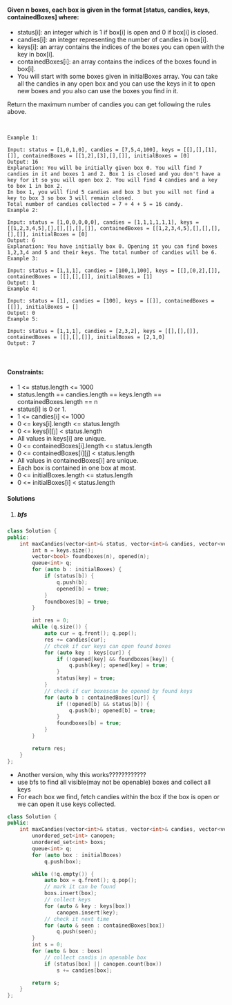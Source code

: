 #### Given n boxes, each box is given in the format [status, candies, keys, containedBoxes] where:

- status[i]: an integer which is 1 if box[i] is open and 0 if box[i] is closed.
- candies[i]: an integer representing the number of candies in box[i].
- keys[i]: an array contains the indices of the boxes you can open with the key in box[i].
- containedBoxes[i]: an array contains the indices of the boxes found in box[i].
- You will start with some boxes given in initialBoxes array. You can take all the candies in any open box and you can use the keys in it to open new boxes and you also can use the boxes you find in it.

Return the maximum number of candies you can get following the rules above.

 

```
Example 1:

Input: status = [1,0,1,0], candies = [7,5,4,100], keys = [[],[],[1],[]], containedBoxes = [[1,2],[3],[],[]], initialBoxes = [0]
Output: 16
Explanation: You will be initially given box 0. You will find 7 candies in it and boxes 1 and 2. Box 1 is closed and you don't have a key for it so you will open box 2. You will find 4 candies and a key to box 1 in box 2.
In box 1, you will find 5 candies and box 3 but you will not find a key to box 3 so box 3 will remain closed.
Total number of candies collected = 7 + 4 + 5 = 16 candy.
Example 2:

Input: status = [1,0,0,0,0,0], candies = [1,1,1,1,1,1], keys = [[1,2,3,4,5],[],[],[],[],[]], containedBoxes = [[1,2,3,4,5],[],[],[],[],[]], initialBoxes = [0]
Output: 6
Explanation: You have initially box 0. Opening it you can find boxes 1,2,3,4 and 5 and their keys. The total number of candies will be 6.
Example 3:

Input: status = [1,1,1], candies = [100,1,100], keys = [[],[0,2],[]], containedBoxes = [[],[],[]], initialBoxes = [1]
Output: 1
Example 4:

Input: status = [1], candies = [100], keys = [[]], containedBoxes = [[]], initialBoxes = []
Output: 0
Example 5:

Input: status = [1,1,1], candies = [2,3,2], keys = [[],[],[]], containedBoxes = [[],[],[]], initialBoxes = [2,1,0]
Output: 7
```
 

#### Constraints:

- 1 <= status.length <= 1000
- status.length == candies.length == keys.length == containedBoxes.length == n
- status[i] is 0 or 1.
- 1 <= candies[i] <= 1000
- 0 <= keys[i].length <= status.length
- 0 <= keys[i][j] < status.length
- All values in keys[i] are unique.
- 0 <= containedBoxes[i].length <= status.length
- 0 <= containedBoxes[i][j] < status.length
- All values in containedBoxes[i] are unique.
- Each box is contained in one box at most.
- 0 <= initialBoxes.length <= status.length
- 0 <= initialBoxes[i] < status.length

#### Solutions

1. ##### bfs

```c++
class Solution {
public:
    int maxCandies(vector<int>& status, vector<int>& candies, vector<vector<int>>& keys, vector<vector<int>>& containedBoxes, vector<int>& initialBoxes) {
        int n = keys.size();
        vector<bool> foundboxes(n), opened(n);
        queue<int> q;
        for (auto b : initialBoxes) {
            if (status[b]) {
                q.push(b);
                opened[b] = true;
            }
            foundboxes[b] = true;
        }

        int res = 0;
        while (q.size()) {
            auto cur = q.front(); q.pop();
            res += candies[cur];
            // chcek if cur keys can open found boxes
            for (auto key : keys[cur]) {
                if (!opened[key] && foundboxes[key]) {
                    q.push(key); opened[key] = true;
                }
                status[key] = true;
            }
            // check if cur boxescan be opened by found keys
            for (auto b : containedBoxes[cur]) {
                if (!opened[b] && status[b]) {
                    q.push(b); opened[b] = true;
                }
                foundboxes[b] = true;
            }
        }

        return res;
    }
};
```




- Another version, why this works????????????
- use bfs to find all visible(may not be openable) boxes and collect all keys
- For each box we find, fetch candies within the box if the box is open or we can open it use keys collected.

```c++
class Solution {
public:
    int maxCandies(vector<int>& status, vector<int>& candies, vector<vector<int>>& keys, vector<vector<int>>& containedBoxes, vector<int>& initialBoxes) {
        unordered_set<int> canopen;
        unordered_set<int> boxs;
        queue<int> q;
        for (auto box : initialBoxes)
            q.push(box);

        while (!q.empty()) {
            auto box = q.front(); q.pop();
            // mark it can be found
            boxs.insert(box);
            // collect keys
            for (auto & key : keys[box])
                canopen.insert(key);
            // check it next time
            for (auto & seen : containedBoxes[box])
                q.push(seen);
        }
        int s = 0;
        for (auto & box : boxs)
            // collect candis in openable box
            if (status[box] || canopen.count(box))
                s += candies[box];

        return s;
    }
};
```